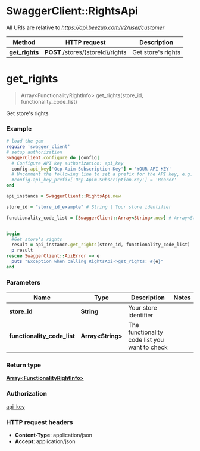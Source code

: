 # SwaggerClient::RightsApi

All URIs are relative to *https://api.beezup.com/v2/user/customer*

Method | HTTP request | Description
------------- | ------------- | -------------
[**get_rights**](RightsApi.md#get_rights) | **POST** /stores/{storeId}/rights | Get store&#39;s rights


# **get_rights**
> Array&lt;FunctionalityRightInfo&gt; get_rights(store_id, functionality_code_list)

Get store's rights

### Example
```ruby
# load the gem
require 'swagger_client'
# setup authorization
SwaggerClient.configure do |config|
  # Configure API key authorization: api_key
  config.api_key['Ocp-Apim-Subscription-Key'] = 'YOUR API KEY'
  # Uncomment the following line to set a prefix for the API key, e.g. 'Bearer' (defaults to nil)
  #config.api_key_prefix['Ocp-Apim-Subscription-Key'] = 'Bearer'
end

api_instance = SwaggerClient::RightsApi.new

store_id = "store_id_example" # String | Your store identifier

functionality_code_list = [SwaggerClient::Array<String>.new] # Array<String> | The functionality code list you want to check


begin
  #Get store's rights
  result = api_instance.get_rights(store_id, functionality_code_list)
  p result
rescue SwaggerClient::ApiError => e
  puts "Exception when calling RightsApi->get_rights: #{e}"
end
```

### Parameters

Name | Type | Description  | Notes
------------- | ------------- | ------------- | -------------
 **store_id** | **String**| Your store identifier | 
 **functionality_code_list** | **Array&lt;String&gt;**| The functionality code list you want to check | 

### Return type

[**Array&lt;FunctionalityRightInfo&gt;**](FunctionalityRightInfo.md)

### Authorization

[api_key](../README.md#api_key)

### HTTP request headers

 - **Content-Type**: application/json
 - **Accept**: application/json



